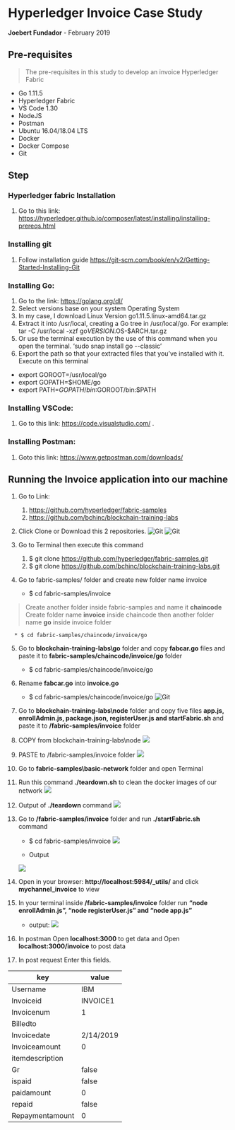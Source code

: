# Hyperledger Invoice Case Study
**Joebert Fundador** - February 2019

## Pre-requisites
> The pre-requisites in this study to develop an invoice Hyperledger Fabric 
* Go 1.11.5
* Hyperledger Fabric
* VS Code 1.30
* NodeJS
* Postman
* Ubuntu 16.04/18.04 LTS 
* Docker 
* Docker Compose
* Git

## Step
### Hyperledger fabric Installation
1. Go to this link: https://hyperledger.github.io/composer/latest/installing/installing-prereqs.html

### Installing git
1. Follow installation guide  https://git-scm.com/book/en/v2/Getting-Started-Installing-Git

### Installing Go:
1. Go to the link: https://golang.org/dl/
2. Select versions base on your system Operating System
3. In my case, I download Linux Version go1.11.5.linux-amd64.tar.gz
4. Extract it into /usr/local, creating a Go tree in /usr/local/go. 
   For example: tar -C /usr/local -xzf go$VERSION.$OS-$ARCH.tar.gz
5. Or use the terminal execution by the use of this command when you open the terminal. ‘sudo snap install go --classic’
6. Export the path so that your extracted files that you’ve installed with it. Execute on this terminal
* export GOROOT=/usr/local/go
* export GOPATH=$HOME/go
* export PATH=$GOPATH/bin:$GOROOT/bin:$PATH

### Installing VSCode:
1. Go to this link: https://code.visualstudio.com/ . 

### Installing Postman:
1. Goto this link: https://www.getpostman.com/downloads/

## Running the Invoice application into our machine
1. Go to Link:
   1. https://github.com/hyperledger/fabric-samples 
   2. https://github.com/bchinc/blockchain-training-labs

2. Click Clone or Download this 2 repositories.
  ![Git](https://github.com/Bheng18/HyperledgerInvoice/blob/master/DeepinScreenshot_select-area_20190215104313.png)
  ![Git](https://github.com/Bheng18/HyperledgerInvoice/blob/master/DeepinScreenshot_select-area_20190215105503.png)
 
3. Go to Terminal then execute this command
      1. $ git clone https://github.com/hyperledger/fabric-samples.git
      2. $ git clone https://github.com/bchinc/blockchain-training-labs.git

4. Go to fabric-samples/ folder and create new folder name invoice
     
      * $ cd fabric-samples/invoice

> Create another folder inside fabric-samples and name it **chaincode**
> Create folder name **invoice** inside chaincode then another folder name **go** inside invoice folder 

      * $ cd fabric-samples/chaincode/invoice/go

5. Go to **blockchain-training-labs\go** folder and copy **fabcar.go** files and paste it to **fabric-samples/chaincode/invoice/go** folder
      * $ cd fabric-samples/chaincode/invoice/go

6. Rename **fabcar.go** into **invoice.go** 

   * $ cd fabric-samples/chaincode/invoice/go 
     ![Git](https://github.com/Bheng18/HyperledgerInvoice/blob/master/DeepinScreenshot_select-area_20190215110913.png)

7. Go to **blockchain-training-labs\node** folder and copy five files **app.js, enrollAdmin.js, package.json, registerUser.js and startFabric.sh** and paste it to **/fabric-samples/invoice** folder

1. COPY from blockchain-training-labs\node
       ![](https://github.com/Bheng18/HyperledgerInvoice/blob/master/DeepinScreenshot_select-area_20190215111115.png)

2. PASTE to /fabric-samples/invoice folder
       ![](https://github.com/Bheng18/HyperledgerInvoice/blob/master/DeepinScreenshot_select-area_20190215111743.png)

8. Go to **fabric-samples\basic-network** folder and open Terminal

9. Run this command **./teardown.sh** to clean the docker images of our network
   ![](https://github.com/Bheng18/HyperledgerInvoice/blob/master/DeepinScreenshot_select-area_20190215113140.png)

10. Output of **./teardown** command
   ![](https://github.com/Bheng18/HyperledgerInvoice/blob/master/DeepinScreenshot_select-area_20190215113418.png)

11. Go to **/fabric-samples/invoice** folder and run **./startFabric.sh** command

     * $ cd fabric-samples/invoice 
     ![](https://github.com/Bheng18/HyperledgerInvoice/blob/master/DeepinScreenshot_select-area_20190215114434.png)
     
     * Output
     
     ![](https://github.com/Bheng18/HyperledgerInvoice/blob/master/DeepinScreenshot_select-area_20190215114729.png)

12. Open in your browser: **http://localhost:5984/_utils/** and click **mychannel_invoice** to view

13. In your terminal inside **/fabric-samples/invoice** folder run **“node enrollAdmin.js”, “node registerUser.js” and “node app.js”**

    * output: 
    ![](https://github.com/Bheng18/HyperledgerInvoice/blob/master/DeepinScreenshot_select-area_20190215115232.png)

14. In postman Open **localhost:3000** to get data and Open **localhost:3000/invoice** to post data

15. In post request Enter this fields.

| key | value |
| --- | --- |
| Username | IBM |
| Invoiceid | INVOICE1 |
| Invoicenum | 1 |
| Billedto | <any name> |
| Invoicedate | 2/14/2019 |
| Invoiceamount | 0 |
| itemdescription | <any description> |
| Gr | false |
| ispaid | false |
| paidamount | 0 |
| repaid | false |
| Repaymentamount	| 0 |
    
    
    



